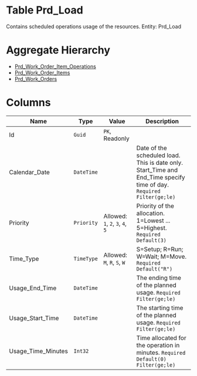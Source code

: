 # Table Prd_Load

Contains scheduled operations usage of the resources. Entity: Prd_Load

# Aggregate Hierarchy

* [Prd_Work_Order_Item_Operations](Prd_Work_Order_Item_Operations.md)
* [Prd_Work_Order_Items](Prd_Work_Order_Items.md)
* [Prd_Work_Orders](Prd_Work_Orders.md)

# Columns

| Name | Type | Value | Description |
| - | - | - | --- |
|Id|`Guid`|`PK`, Readonly||
|Calendar_Date|`DateTime`||Date of the scheduled load. This is date only. Start_Time and End_Time specify time of day. `Required` `Filter(ge;le)` |
|Priority|`Priority`|Allowed: `1`, `2`, `3`, `4`, `5`|Priority of the allocation. 1=Lowest ... 5=Highest. `Required` `Default(3)` |
|Time_Type|`TimeType`|Allowed: `M`, `R`, `S`, `W`|S=Setup; R=Run; W=Wait; M=Move. `Required` `Default("R")` |
|Usage_End_Time|`DateTime`||The ending time of the planned usage. `Required` `Filter(ge;le)` |
|Usage_Start_Time|`DateTime`||The starting time of the planned usage. `Required` `Filter(ge;le)` |
|Usage_Time_Minutes|`Int32`||Time allocated for the operation in minutes. `Required` `Default(0)` `Filter(ge;le)` |
